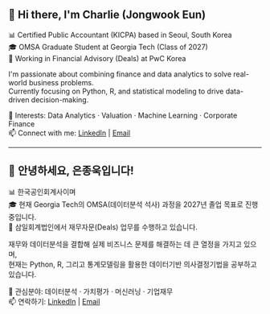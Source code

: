 ## 👋 Hi there, I'm Charlie (Jongwook Eun)

📊 Certified Public Accountant (KICPA) based in Seoul, South Korea  
🎓 OMSA Graduate Student at Georgia Tech (Class of 2027)  
💼 Working in Financial Advisory (Deals) at PwC Korea  

I'm passionate about combining finance and data analytics to solve real-world business problems.  
Currently focusing on Python, R, and statistical modeling to drive data-driven decision-making.

🔎 Interests: Data Analytics · Valuation · Machine Learning · Corporate Finance  
📫 Connect with me: [LinkedIn](https://www.linkedin.com/in/eunjongwook) | [Email](mailto:eunjongwook@gmail.com)

---

## 👋 안녕하세요, 은종욱입니다!

📊 한국공인회계사이며  
🎓 현재 Georgia Tech의 OMSA(데이터분석 석사) 과정을 2027년 졸업 목표로 진행 중입니다.  
💼 삼일회계법인에서 재무자문(Deals) 업무를 수행하고 있습니다.

재무와 데이터분석을 결합해 실제 비즈니스 문제를 해결하는 데 큰 열정을 가지고 있으며,  
현재는 Python, R, 그리고 통계모델링을 활용한 데이터기반 의사결정기법을 공부하고 있습니다.

🔎 관심분야: 데이터분석 · 가치평가 · 머신러닝 · 기업재무  
📫 연락하기: [LinkedIn](https://www.linkedin.com/in/eunjongwook) | [Email](mailto:eunjongwook@gmail.com)
